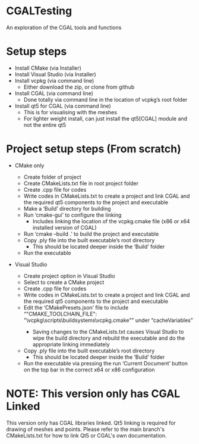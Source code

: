 # CGALTesting
An exploration of the CGAL tools and functions

# Setup steps
- Install CMake (via Installer)
- Install Visual Studio (via Installer)
- Install vcpkg (via command line)
  - Either download the zip, or clone from github
- Install CGAL (via command line)
  - Done totally via command line in the location of vcpkg’s root folder
- Install qt5 for CGAL (via command line)
  - This is for visualising with the meshes
  - For lighter weight install, can just install the qt5[CGAL] module and not the entire qt5

# Project setup steps (From scratch)

- CMake only
  - Create folder of project
  - Create CMakeLists.txt file in root project folder
  - Create .cpp file for codes
  - Write codes in CMakeLists.txt to create a project and link CGAL and the required qt5 components to the project and executable
  - Make a ‘Build’ directory for building
  - Run ‘cmake-gui’ to configure the linking
    - Includes linking the location of the vcpkg.cmake file (x86 or x64 installed version of CGAL)
  - Run ‘cmake –build .’ to build the project and executable
  - Copy .ply file into the built executable’s root directory
    - This should be located deeper inside the ‘Build’ folder
  - Run the executable

- Visual Studio
  - Create project option in Visual Studio
  - Select to create a CMake project
  - Create .cpp file for codes
  - Write codes in CMakeLists.txt to create a project and link CGAL and the required qt5 components to the project and executable
  - Edit the ‘CMakePresets.json’ file to include “"CMAKE_TOOLCHAIN_FILE": "<PathTovcpkgRootFolder>\\vcpkg\\scripts\\buildsystems\\vcpkg.cmake"” under “cacheVariables”
    - Saving changes to the CMakeLists.txt causes Visual Studio to wipe the build directory and rebuild the executable and do the appropriate linking immediately
  - Copy .ply file into the built executable’s root directory
    - This should be located deeper inside the ‘Build’ folder
  - Run the executable via pressing the run ‘Current Document’ button on the top bar in the correct x64 or x86 configuration
  
# NOTE: This version only has CGAL Linked
This version only has CGAL libraries linked. Qt5 linking is required for drawing of meshes and points. Please refer to the main branch's CMakeLists.txt for how to link Qt5 or CGAL's own documentation.
